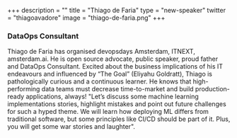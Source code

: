 +++
description = ""
title = "Thiago de Faria"
type = "new-speaker"
twitter = "thiagoavadore"
image = "thiago-de-faria.png"
+++
<h3>DataOps Consultant</h3>

<p>Thiago de Faria has organised devopsdays Amsterdam, ITNEXT, amsterdam.ai. He is open source advocate, public speaker, proud father and DataOps Consultant. Excited about the business implications of his IT endeavours and influenced by “The Goal” (Eliyahu Goldratt), Thiago is pathologically curious and a continuous learner. He knows that high-performing data teams must decrease time-to-market and build production-ready applications, always!
"Let’s discuss some machine learning implementations stories, highlight mistakes and point out future challenges for such a hyped theme. We will learn how deploying ML differs from traditional software, but some principles like CI/CD should be part of it. Plus, you will get some war stories and laughter".</p>

<!-- Facebook Pixel Code -->
<script>
 !function(f,b,e,v,n,t,s)
 {if(f.fbq)return;n=f.fbq=function(){n.callMethod?
 n.callMethod.apply(n,arguments):n.queue.push(arguments)};
 if(!f._fbq)f._fbq=n;n.push=n;n.loaded=!0;n.version='2.0';
 n.queue=[];t=b.createElement(e);t.async=!0;
 t.src=v;s=b.getElementsByTagName(e)[0];
 s.parentNode.insertBefore(t,s)}(window, document,'script',
 'https://connect.facebook.net/en_US/fbevents.js');
 fbq('init', '627303307635674');
 fbq('track', 'PageView');
</script>
<noscript><img height="1" width="1" style="display:none"
 src="https://www.facebook.com/tr?id=627303307635674&ev=PageView&noscript=1"
/></noscript>
<!-- End Facebook Pixel Code -->